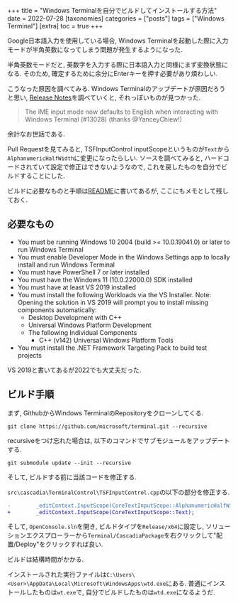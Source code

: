+++
title = "Windows Terminalを自分でビルドしてインストールする方法"
date = 2022-07-28
[taxonomies]
categories = ["posts"]
tags = ["Windows Terminal"]
[extra]
toc = true
+++

Google日本語入力を使用している場合, Windows Terminalを起動した際に入力モードが半角英数になってしまう問題が発生するようになった.

半角英数モードだと, 英数字を入力する際に日本語入力と同様にまず変換状態になる.
そのため, 確定するために余分にEnterキーを押す必要があり煩わしい.

こうなった原因を調べてみる.
Windows Terminalのアップデートが原因だろうと思い, [Release Notes](https://github.com/microsoft/terminal/releases)を調べていくと, それっぽいものが見つかった.

> The IME input mode now defaults to English when interacting with Windows Terminal (#13028) (thanks @YanceyChiew!)

余計なお世話である.

Pull Requestを見てみると, TSFInputControl inputScopeというものが`Text`から`AlphanumericHalfWidth`に変更になったらしい.
ソースを調べてみると, ハードコードされていて設定で修正はできないようなので, これを戻したものを自分でビルドすることにした.

ビルドに必要なものと手順は[README](https://github.com/microsoft/terminal)に書いてあるが, ここにもメモとして残しておく.

## 必要なもの

* You must be running Windows 10 2004 (build >= 10.0.19041.0) or later to run Windows Terminal
* You must enable Developer Mode in the Windows Settings app to locally install and run Windows Terminal
* You must have PowerShell 7 or later installed
* You must have the Windows 11 (10.0.22000.0) SDK installed
* You must have at least VS 2019 installed
* You must install the following Workloads via the VS Installer. Note: Opening the solution in VS 2019 will prompt you to install missing components automatically:
    * Desktop Development with C++
    * Universal Windows Platform Development
    * The following Individual Components
        * C++ (v142) Universal Windows Platform Tools
* You must install the .NET Framework Targeting Pack to build test projects

VS 2019と書いてあるが2022でも大丈夫だった.

## ビルド手順

まず, GithubからWindows TerminalのRepositoryをクローンしてくる.

```
git clone https://github.com/microsoft/terminal.git --recursive
```
    
recursiveをつけ忘れた場合は, 以下のコマンドでサブモジュールをアップデートする.

```
git submodule update --init --recursive
```

そして, ビルドする前に当該コードを修正する.

`src\cascadia\TerminalControl\TSFInputControl.cpp`の以下の部分を修正する.

```diff
-        _editContext.InputScope(CoreTextInputScope::AlphanumericHalfWidth);
+        _editContext.InputScope(CoreTextInputScope::Text);
```

そして, `OpenConsole.sln`を開き, ビルドタイプを`Release/x64`に設定し, ソリューションエクスプローラーから`Terminal/CascadiaPackage`を右クリックして"配置/Deploy"をクリックすれば良い.

ビルドは結構時間がかかる.

インストールされた実行ファイルは`C:\Users\<User>\AppData\Local\Microsoft\WindowsApps\wtd.exe`にある.
普通にインストールしたものは`wt.exe`で, 自分でビルドしたものは`wtd.exe`になるようだ.

